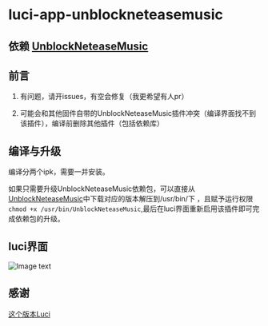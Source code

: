# luci-app-unblockneteasemusic

## 依赖 [UnblockNeteaseMusic](https://github.com/cnsilvan/UnblockNeteaseMusic)

## 前言

1. 有问题，请开issues，有空会修复（我更希望有人pr）

2. 可能会和其他固件自带的UnblockNeteaseMusic插件冲突（编译界面找不到该插件），编译前删除其他插件（包括依赖库）

## 编译与升级

编译分两个ipk，需要一并安装。

如果只需要升级UnblockNeteaseMusic依赖包，可以直接从[UnblockNeteaseMusic](https://github.com/cnsilvan/UnblockNeteaseMusic/releases)中下载对应的版本解压到/usr/bin/下 ，且赋予运行权限
`chmod +x /usr/bin/UnblockNeteaseMusic`,最后在luci界面重新启用该插件即可完成依赖包的升级。

## luci界面

![Image text](https://raw.githubusercontent.com/cnsilvan/luci-app-unblockneteasemusic/master/pic/1.png)

## 感谢

  [这个版本Luci](https://github.com/project-openwrt/luci-app-unblockneteasemusic)
